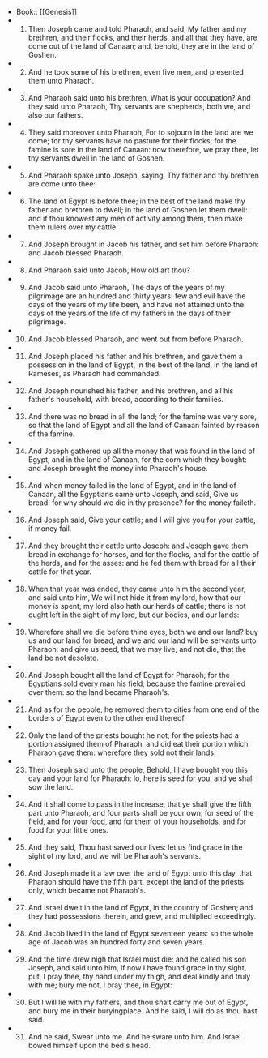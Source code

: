 - Book:: [[Genesis]]
- 1. Then Joseph came and told Pharaoh, and said, My father and my brethren, and their flocks, and their herds, and all that they have, are come out of the land of Canaan; and, behold, they are in the land of Goshen.
- 2. And he took some of his brethren, even five men, and presented them unto Pharaoh.
- 3. And Pharaoh said unto his brethren, What is your occupation? And they said unto Pharaoh, Thy servants are shepherds, both we, and also our fathers.
- 4. They said moreover unto Pharaoh, For to sojourn in the land are we come; for thy servants have no pasture for their flocks; for the famine is sore in the land of Canaan: now therefore, we pray thee, let thy servants dwell in the land of Goshen.
- 5. And Pharaoh spake unto Joseph, saying, Thy father and thy brethren are come unto thee:
- 6. The land of Egypt is before thee; in the best of the land make thy father and brethren to dwell; in the land of Goshen let them dwell: and if thou knowest any men of activity among them, then make them rulers over my cattle.
- 7. And Joseph brought in Jacob his father, and set him before Pharaoh: and Jacob blessed Pharaoh.
- 8. And Pharaoh said unto Jacob, How old art thou?
- 9. And Jacob said unto Pharaoh, The days of the years of my pilgrimage are an hundred and thirty years: few and evil have the days of the years of my life been, and have not attained unto the days of the years of the life of my fathers in the days of their pilgrimage.
- 10. And Jacob blessed Pharaoh, and went out from before Pharaoh.
- 11. And Joseph placed his father and his brethren, and gave them a possession in the land of Egypt, in the best of the land, in the land of Rameses, as Pharaoh had commanded.
- 12. And Joseph nourished his father, and his brethren, and all his father's household, with bread, according to their families.
- 13. And there was no bread in all the land; for the famine was very sore, so that the land of Egypt and all the land of Canaan fainted by reason of the famine.
- 14. And Joseph gathered up all the money that was found in the land of Egypt, and in the land of Canaan, for the corn which they bought: and Joseph brought the money into Pharaoh's house.
- 15. And when money failed in the land of Egypt, and in the land of Canaan, all the Egyptians came unto Joseph, and said, Give us bread: for why should we die in thy presence? for the money faileth.
- 16. And Joseph said, Give your cattle; and I will give you for your cattle, if money fail.
- 17. And they brought their cattle unto Joseph: and Joseph gave them bread in exchange for horses, and for the flocks, and for the cattle of the herds, and for the asses: and he fed them with bread for all their cattle for that year.
- 18. When that year was ended, they came unto him the second year, and said unto him, We will not hide it from my lord, how that our money is spent; my lord also hath our herds of cattle; there is not ought left in the sight of my lord, but our bodies, and our lands:
- 19. Wherefore shall we die before thine eyes, both we and our land? buy us and our land for bread, and we and our land will be servants unto Pharaoh: and give us seed, that we may live, and not die, that the land be not desolate.
- 20. And Joseph bought all the land of Egypt for Pharaoh; for the Egyptians sold every man his field, because the famine prevailed over them: so the land became Pharaoh's.
- 21. And as for the people, he removed them to cities from one end of the borders of Egypt even to the other end thereof.
- 22. Only the land of the priests bought he not; for the priests had a portion assigned them of Pharaoh, and did eat their portion which Pharaoh gave them: wherefore they sold not their lands.
- 23. Then Joseph said unto the people, Behold, I have bought you this day and your land for Pharaoh: lo, here is seed for you, and ye shall sow the land.
- 24. And it shall come to pass in the increase, that ye shall give the fifth part unto Pharaoh, and four parts shall be your own, for seed of the field, and for your food, and for them of your households, and for food for your little ones.
- 25. And they said, Thou hast saved our lives: let us find grace in the sight of my lord, and we will be Pharaoh's servants.
- 26. And Joseph made it a law over the land of Egypt unto this day, that Pharaoh should have the fifth part, except the land of the priests only, which became not Pharaoh's.
- 27. And Israel dwelt in the land of Egypt, in the country of Goshen; and they had possessions therein, and grew, and multiplied exceedingly.
- 28. And Jacob lived in the land of Egypt seventeen years: so the whole age of Jacob was an hundred forty and seven years.
- 29. And the time drew nigh that Israel must die: and he called his son Joseph, and said unto him, If now I have found grace in thy sight, put, I pray thee, thy hand under my thigh, and deal kindly and truly with me; bury me not, I pray thee, in Egypt:
- 30. But I will lie with my fathers, and thou shalt carry me out of Egypt, and bury me in their buryingplace. And he said, I will do as thou hast said.
- 31. And he said, Swear unto me. And he sware unto him. And Israel bowed himself upon the bed's head.
